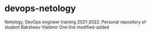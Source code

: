# devops-netology
Netology, DevOps engineer training 2021-2022. Personal repository of student Baksheev Vladimir
One line modified-added
